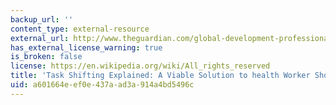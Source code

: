 ```yaml
---
backup_url: ''
content_type: external-resource
external_url: http://www.theguardian.com/global-development-professionals-network/2014/may/12/task-shifting-health-development-shortage
has_external_license_warning: true
is_broken: false
license: https://en.wikipedia.org/wiki/All_rights_reserved
title: 'Task Shifting Explained: A Viable Solution to health Worker Shortage?'
uid: a601664e-ef0e-437a-ad3a-914a4bd5496c
---
```

